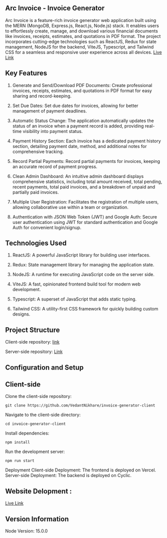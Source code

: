 ## Arc Invoice - Invoice Generator
Arc Invoice is a feature-rich invoice generator web application built using the MERN (MongoDB, Express.js, React.js, Node.js) stack. It enables users to effortlessly create, manage, and download various financial documents like invoices, receipts, estimates, and quotations in PDF format. The project incorporates cutting-edge technologies such as ReactJS, Redux for state management, NodeJS for the backend, ViteJS, Typescript, and Tailwind CSS for a seamless and responsive user experience across all devices. 
[Live Link](https://arc-invoice-tool.vercel.app/)

## Key Features
1. Generate and Send/Download PDF Documents: Create professional invoices, receipts, estimates, and quotations in PDF format for easy sharing and record-keeping.

2. Set Due Dates: Set due dates for invoices, allowing for better management of payment deadlines.

3. Automatic Status Change: The application automatically updates the status of an invoice when a payment record is added, providing real-time visibility into payment status.

4. Payment History Section: Each invoice has a dedicated payment history section, detailing payment date, method, and additional notes for comprehensive tracking.

5. Record Partial Payments: Record partial payments for invoices, keeping an accurate record of payment progress.

6. Clean Admin Dashboard: An intuitive admin dashboard displays comprehensive statistics, including total amount received, total pending, recent payments, total paid invoices, and a breakdown of unpaid and partially paid invoices.

7. Multiple User Registration: Facilitates the registration of multiple users, allowing collaborative use within a team or organization.

8. Authentication with JSON Web Token (JWT) and Google Auth: Secure user authentication using JWT for standard authentication and Google Auth for convenient login/signup.

## Technologies Used
1. ReactJS: A powerful JavaScript library for building user interfaces.

2. Redux: State management library for managing the application state.

3. NodeJS: A runtime for executing JavaScript code on the server side.

4. ViteJS: A fast, opinionated frontend build tool for modern web development.

5. Typescript: A superset of JavaScript that adds static typing.

6. Tailwind CSS: A utility-first CSS framework for quickly building custom designs.

## Project Structure
Client-side repository: [link](https://github.com/VedantNikhare/invoice-generator-client)

Server-side repository: [Link](https://github.com/VedantNikhare/invoice-generator-server)

## Configuration and Setup

##  Client-side

Clone the client-side repository:
```
git clone https://github.com/VedantNikhare/invoice-generator-client
```
Navigate to the client-side directory:
```
cd invoice-generator-client
```
Install dependencies:
```
npm install
```
Run the development server:
```
npm run start
```

Deployment
Client-side Deployment: The frontend is deployed on Vercel. 
Server-side Deployment: The backend is deployed on Cyclic.

## Website Delopment :
[Live Link](https://arc-invoice-tool.vercel.app/)

## Version Information

Node Version: 15.0.0
